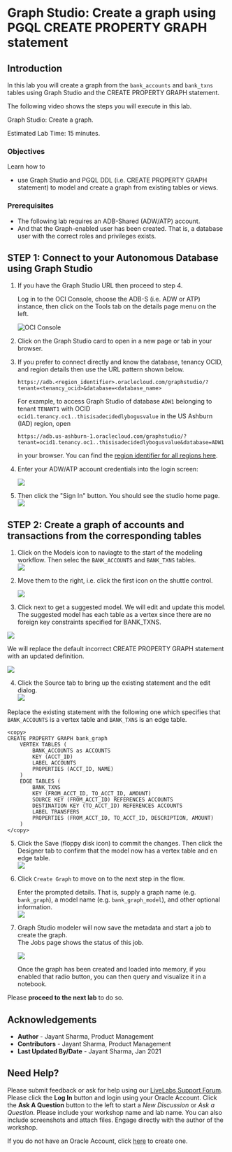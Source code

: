 # Graph Studio: Create a graph using PGQL CREATE PROPERTY GRAPH statement

## Introduction

In this lab you will create a graph from the `bank_accounts` and `bank_txns` tables using Graph Studio and the CREATE PROPERTY GRAPH statement.

The following video shows the steps you will execute in this lab.

[](youtube:5g9i9HA_cn0) Graph Studio: Create a graph.

Estimated Lab Time: 15 minutes. 

### Objectives

Learn how to
- use Graph Studio and PGQL DDL (i.e. CREATE PROPERTY GRAPH statement) to model and create a graph from existing tables or views.

### Prerequisites

- The following lab requires an ADB-Shared (ADW/ATP) account. 
- And that the Graph-enabled user has been created. That is, a database user with the correct roles and privileges exists.

## **STEP 1**: Connect to your Autonomous Database using Graph Studio

1. If you have the Graph Studio URL then proceed to step 4. 

    Log in to the OCI Console, choose the ADB-S (i.e. ADW or ATP) instance, then click on the Tools tab on the details page menu on the left. 

   ![OCI Console](./images/oci-console-adb-tools-graph-studio-link.png)


2. Click on the Graph Studio card to open in a new page or tab in your browser. 

3. If you prefer to connect directly and know the database, tenancy OCID, and region details then use the URL pattern shown below.

    ```
    https://adb.<region_identifier>.oraclecloud.com/graphstudio/?tenant=<tenancy_ocid>&database=<database_name>
    ```

    For example, to access Graph Studio of database `ADW1` belonging to tenant `TENANT1` with OCID `ocid1.tenancy.oc1..thisisadecidedlybogusvalue` in the US Ashburn (IAD) region, open

    ```
    https://adb.us-ashburn-1.oraclecloud.com/graphstudio/?tenant=ocid1.tenancy.oc1..thisisadecidedlybogusvalue&database=ADW1
    ```

    in your browser. You can find the [region identifier for all regions here](https://docs.cloud.oracle.com/en-us/iaas/Content/General/Concepts/regions.htm).

4. Enter your ADW/ATP account credentials into the login screen:

    ![](./images/14-graph-studio-login.png " ")

5. Then click the "Sign In" button. You should see the studio home page.   
    ![](./images/15-graph-studio-home.png " ") 

## **STEP 2**: Create a graph of accounts and transactions from the corresponding tables

1. Click on the Models icon to naviagte to the start of the modeling workflow. Then selec the `BANK_ACCOUNTS` and `BANK_TXNS` tables.   
![](./images/16-modeler-view-tables.png " ")

2. Move them to the right, i.e. click the first icon on the shuttle control.   

   ![](./images/17-modeler-selected-tables.png " ")

3.  Click next to get a suggested model. We will edit and update this model. The suggested model has each table as a vertex since there are no foreign key constraints specified for BANK_TXNS.   

  ![](./images/18-modeler-suggested-model.png " ")    

  We will replace the default incorrect CREATE PROPERTY GRAPH statement with an updated definition.  

  ![](images/18b-incorrect-ddl.png " ")

4.  Click the Source tab to bring up the existing statement and the edit dialog.  
  ![](./images/19-modeler-correct-ddl.png " ")   

  Replace the existing statement with the following one which specifies that `BANK_ACCOUNTS` is a vertex table and `BANK_TXNS` is an edge table.  
```
<copy>
CREATE PROPERTY GRAPH bank_graph
    VERTEX TABLES (
        BANK_ACCOUNTS as ACCOUNTS 
        KEY (ACCT_ID) 
        LABEL ACCOUNTS
        PROPERTIES (ACCT_ID, NAME)
    )
    EDGE TABLES (
        BANK_TXNS 
        KEY (FROM_ACCT_ID, TO_ACCT_ID, AMOUNT)
        SOURCE KEY (FROM_ACCT_ID) REFERENCES ACCOUNTS
        DESTINATION KEY (TO_ACCT_ID) REFERENCES ACCOUNTS
        LABEL TRANSFERS
        PROPERTIES (FROM_ACCT_ID, TO_ACCT_ID, DESCRIPTION, AMOUNT)
    )
</copy>
```

5. Click the Save (floppy disk icon) to commit the changes. Then click the Designer tab to confirm that the model now has a vertex table and en edge table.  
  ![](./images/20-modeler-fix-txn-label.png " ")  

6. Click `Create Graph` to move on to the next step in the flow.   

   Enter the prompted details. That is, supply a graph name (e.g. `bank_graph`), a model name (e.g. `bank_graph_model`), and other optional information.  
   ![](./images/22-modeler-create-graph.png " ")

7. Graph Studio modeler will now save the metadata and start a job to create the graph.  
   The Jobs page shows the status of this job. 

   ![](./images/23-jobs-create-graph.png " ")  

   Once the graph has been created and loaded into memory, if you enabled that radio button, you can then query and visualize it in a notebook.


Please **proceed to the next lab** to do so.

## Acknowledgements
* **Author** - Jayant Sharma, Product Management
* **Contributors** -  Jayant Sharma, Product Management
* **Last Updated By/Date** - Jayant Sharma, Jan 2021
  
## Need Help?
Please submit feedback or ask for help using our [LiveLabs Support Forum](https://community.oracle.com/tech/developers/categories/oracle-graph). Please click the **Log In** button and login using your Oracle Account. Click the **Ask A Question** button to the left to start a *New Discussion* or *Ask a Question*.  Please include your workshop name and lab name.  You can also include screenshots and attach files.  Engage directly with the author of the workshop.

If you do not have an Oracle Account, click [here](https://profile.oracle.com/myprofile/account/create-account.jspx) to create one.
